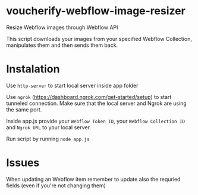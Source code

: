 # voucherify-webflow-image-resizer
Resize Webflow images through Webflow API

This script downloads your images from your specified Webflow Collection, manipulates them and then sends them back.

# Instalation
Use `http-server` to start local server inside app folder

Use `ngrok` (https://dashboard.ngrok.com/get-started/setup) to start tunneled connection. Make sure that the local server and Ngrok are using the same port.

Inside app.js provide your `Webflow Token ID`, your `Webflow Collection ID` and `Ngrok URL` to your local server.

Run script by running `node app.js`

# Issues
When updating an Webflow item remember to update also the requried fields (even if you're not changing them)
